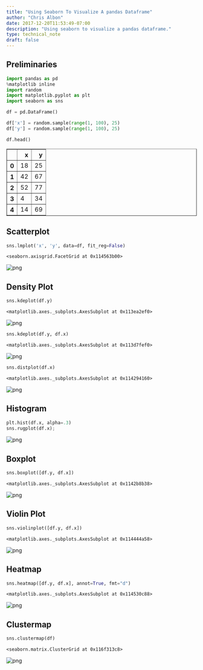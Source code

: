 ```yaml
---
title: "Using Seaborn To Visualize A pandas Dataframe"
author: "Chris Albon"
date: 2017-12-20T11:53:49-07:00
description: "Using seaborn to visualize a pandas dataframe."
type: technical_note
draft: false
---
```

## Preliminaries


```python
import pandas as pd
%matplotlib inline
import random
import matplotlib.pyplot as plt
import seaborn as sns
```


```python
df = pd.DataFrame()

df['x'] = random.sample(range(1, 100), 25)
df['y'] = random.sample(range(1, 100), 25)
```


```python
df.head()
```




<div>
<table border="1" class="dataframe">
  <thead>
    <tr style="text-align: right;">
      <th></th>
      <th>x</th>
      <th>y</th>
    </tr>
  </thead>
  <tbody>
    <tr>
      <th>0</th>
      <td>18</td>
      <td>25</td>
    </tr>
    <tr>
      <th>1</th>
      <td>42</td>
      <td>67</td>
    </tr>
    <tr>
      <th>2</th>
      <td>52</td>
      <td>77</td>
    </tr>
    <tr>
      <th>3</th>
      <td>4</td>
      <td>34</td>
    </tr>
    <tr>
      <th>4</th>
      <td>14</td>
      <td>69</td>
    </tr>
  </tbody>
</table>
</div>



## Scatterplot


```python
sns.lmplot('x', 'y', data=df, fit_reg=False)
```




    <seaborn.axisgrid.FacetGrid at 0x114563b00>




![png](pandas_with_seaborn_6_1.png)


## Density Plot


```python
sns.kdeplot(df.y)
```




    <matplotlib.axes._subplots.AxesSubplot at 0x113ea2ef0>




![png](pandas_with_seaborn_8_1.png)



```python
sns.kdeplot(df.y, df.x)
```




    <matplotlib.axes._subplots.AxesSubplot at 0x113d7fef0>




![png](pandas_with_seaborn_9_1.png)



```python
sns.distplot(df.x)
```




    <matplotlib.axes._subplots.AxesSubplot at 0x114294160>




![png](pandas_with_seaborn_10_1.png)


## Histogram


```python
plt.hist(df.x, alpha=.3)
sns.rugplot(df.x);
```


![png](pandas_with_seaborn_12_0.png)


## Boxplot 


```python
sns.boxplot([df.y, df.x])
```




    <matplotlib.axes._subplots.AxesSubplot at 0x1142b8b38>




![png](pandas_with_seaborn_14_1.png)


## Violin Plot


```python
sns.violinplot([df.y, df.x])
```




    <matplotlib.axes._subplots.AxesSubplot at 0x114444a58>




![png](pandas_with_seaborn_16_1.png)


## Heatmap


```python
sns.heatmap([df.y, df.x], annot=True, fmt="d")
```




    <matplotlib.axes._subplots.AxesSubplot at 0x114530c88>




![png](pandas_with_seaborn_18_1.png)


## Clustermap


```python
sns.clustermap(df)
```




    <seaborn.matrix.ClusterGrid at 0x116f313c8>




![png](pandas_with_seaborn_20_1.png)

